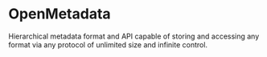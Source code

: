 OpenMetadata
=============

Hierarchical metadata format and API capable of storing and accessing any format via any protocol of unlimited size and infinite control.
